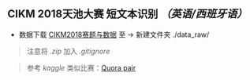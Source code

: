 ## CIKM 2018天池大赛 短文本识别 *（英语/西班牙语）*
- 数据下载 [CIKM2018赛题与数据](https://tianchi.aliyun.com/competition/information.htm?spm=5176.100067.5678.2.19b27257neqpV0&raceId=231661) 至 -> 新建文件夹 ./data_raw/

> 注意将 *.zip* 加入 *.gitignore*

> 参考 *kaggle* 类似比赛：[Quora pair](https://www.kaggle.com/c/quora-question-pairs)

